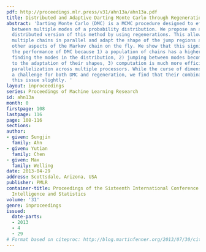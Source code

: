 ```yaml
---
pdf: http://proceedings.mlr.press/v31/ahn13a/ahn13a.pdf
title: Distributed and Adaptive Darting Monte Carlo through Regenerations
abstract: 'Darting Monte Carlo (DMC) is a MCMC procedure designed to effectively mix
  between multiple modes of a probability distribution. We propose an adaptive and
  distributed version of this method by using regenerations. This allows us to run
  multiple chains in parallel and adapt the shape of the jump regions as well as all
  other aspects of the Markov chain on the fly. We show that this significantly improves
  the performance of DMC because 1) a population of chains has a higher chance of
  finding the modes in the distribution, 2) jumping between modes becomes easier due
  to the adaptation of their shapes, 3) computation is much more efficient due to
  parallelization across multiple processors. While the curse of dimensionality is
  a challenge for both DMC and regeneration, we find that their combination ameliorates
  this issue slightly. '
layout: inproceedings
series: Proceedings of Machine Learning Research
id: ahn13a
month: 0
firstpage: 108
lastpage: 116
page: 108-116
sections: 
author:
- given: Sungjin
  family: Ahn
- given: Yutian
  family: Chen
- given: Max
  family: Welling
date: 2013-04-29
address: Scottsdale, Arizona, USA
publisher: PMLR
container-title: Proceedings of the Sixteenth International Conference on Artificial
  Intelligence and Statistics
volume: '31'
genre: inproceedings
issued:
  date-parts:
  - 2013
  - 4
  - 29
# Format based on citeproc: http://blog.martinfenner.org/2013/07/30/citeproc-yaml-for-bibliographies/
---
```

